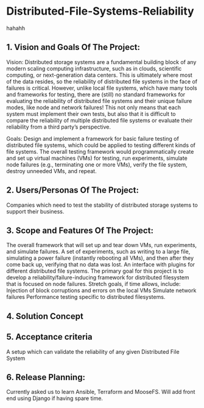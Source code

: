 # Distributed-File-Systems-Reliability
hahahh
## 1. Vision and Goals Of The Project:
Vision: Distributed storage systems are a fundamental building block of any modern scaling computing infrastructure, such 
as in clouds, scientific computing, or next-generation data centers. This is ultimately where most of the data resides, 
so the reliability of distributed file systems in the face of failures is critical. However, unlike local file systems, 
which have many tools and frameworks for testing, there are (still) no standard frameworks for evaluating the reliability 
of distributed file systems and their unique failure modes, like node and network failures! This not only means that each 
system must implement their own tests, but also that it is difficult to compare the reliability of multiple distributed 
file systems or evaluate their reliability from a third party’s perspective.

Goals: Design and implement a framework for basic failure testing of distributed file systems, which could be applied to 
testing different kinds of file systems. The overall testing framework would programmatically create and set up virtual 
machines (VMs) for testing, run experiments, simulate node failures (e.g., terminating one or more VMs), verify the file 
system, destroy unneeded VMs, and repeat. 

## 2. Users/Personas Of The Project:
Companies which need to test the stability of distributed storage systems to support their business.


## 3. Scope and Features Of The Project:
The overall framework that will set up and tear down VMs, run experiments, and simulate failures.
A set of experiments, such as writing to a large file, simulating a power failure (instantly rebooting all VMs), and then 
after they come back up, verifying that no data was lost.
An interface with plugins for different distributed file systems. The primary goal for this project is to develop a 
reliability/failure-inducing framework for distributed filesystem that is focused on node failures. Stretch goals, if time 
allows, include:
Injection of block corruptions and errors on the local VMs
Simulate network failures
Performance testing specific to distributed filesystems.

## 4. Solution Concept
 
## 5. Acceptance criteria
A setup which can validate the reliability of any given Distributed File System

## 6. Release Planning:
Currently asked us to learn Ansible, Terraform and MooseFS.
Will add front end using Django if having spare time.

